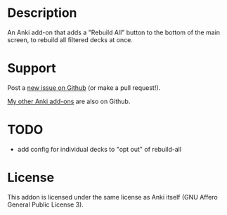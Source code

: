 # Description

An Anki add-on that adds a "Rebuild All" button to the bottom of the main screen,
to rebuild all filtered decks at once.

# Support

Post a [new issue on Github](https://github.com/Arthaey/anki-rebuild-all/issues/new)
(or make a pull request!).

[My other Anki add-ons](https://github.com/search?q=user%3AArthaey+anki)
are also on Github.

# TODO

- add config for individual decks to "opt out" of rebuild-all

# License

This addon is licensed under the same license as Anki itself (GNU Affero General
Public License 3).
